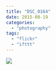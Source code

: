 ```yaml
---
title: "DSC_0164"
date: 2015-08-19
categories: 
  - "photography"
tags: 
  - "flickr"
  - "ifttt"
---
```


![](https://farm1.staticflickr.com/741/20695669185_273fea1cff_b.jpg)
